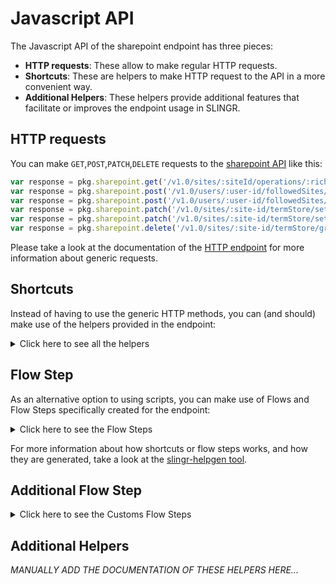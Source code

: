 # Javascript API

The Javascript API of the sharepoint endpoint has three pieces:

- **HTTP requests**: These allow to make regular HTTP requests.
- **Shortcuts**: These are helpers to make HTTP request to the API in a more convenient way.
- **Additional Helpers**: These helpers provide additional features that facilitate or improves the endpoint usage in SLINGR.

## HTTP requests
You can make `GET`,`POST`,`PATCH`,`DELETE` requests to the [sharepoint API](API_URL_HERE) like this:
```javascript
var response = pkg.sharepoint.get('/v1.0/sites/:siteId/operations/:richLongRunningOperation-ID')
var response = pkg.sharepoint.post('/v1.0/users/:user-id/followedSites/remove', body)
var response = pkg.sharepoint.post('/v1.0/users/:user-id/followedSites/remove')
var response = pkg.sharepoint.patch('/v1.0/sites/:site-id/termStore/sets/:set-id', body)
var response = pkg.sharepoint.patch('/v1.0/sites/:site-id/termStore/sets/:set-id')
var response = pkg.sharepoint.delete('/v1.0/sites/:site-id/termStore/groups/:group-id')
```

Please take a look at the documentation of the [HTTP endpoint](https://github.com/slingr-stack/http-endpoint#javascript-api)
for more information about generic requests.

## Shortcuts

Instead of having to use the generic HTTP methods, you can (and should) make use of the helpers provided in the endpoint:
<details>
    <summary>Click here to see all the helpers</summary>

<br>

* API URL: '/v1.0/sites/:sitesId/permissions/:permissionId'
* HTTP Method: 'GET'
```javascript
pkg.sharepoint.sites.permissions.get(sitesId)
```
---
* API URL: '/v1.0/sites/:sitesId/permissions'
* HTTP Method: 'GET'
```javascript
pkg.sharepoint.sites.permissions.get()
```
---
* API URL: '/v1.0/sites/:hostname/:site-relative-path'
* HTTP Method: 'GET'
```javascript
pkg.sharepoint.sites.get(hostname)
```
---
* API URL: '/v1.0/sites'
* HTTP Method: 'GET'
```javascript
pkg.sharepoint.sites.get()
```
---
* API URL: '/v1.0/sites/:site-id/lists'
* HTTP Method: 'GET'
```javascript
pkg.sharepoint.sites.lists.get()
```
---
* API URL: '/v1.0/sites/:site-id/lists/:list-id'
* HTTP Method: 'GET'
```javascript
pkg.sharepoint.sites.lists.get(siteId)
```
---
* API URL: '/v1.0/me/followedSites'
* HTTP Method: 'GET'
```javascript
pkg.sharepoint.me.followedSites.get()
```
---
* API URL: '/v1.0/sites/:site-id/columns'
* HTTP Method: 'GET'
```javascript
pkg.sharepoint.sites.columns.get()
```
---
* API URL: '/v1.0/sites/:site-id/columns/:column-id'
* HTTP Method: 'GET'
```javascript
pkg.sharepoint.sites.columns.get(siteId)
```
---
* API URL: '/v1.0/sites/:site-id/contentTypes'
* HTTP Method: 'GET'
```javascript
pkg.sharepoint.sites.contentTypes.get()
```
---
* API URL: '/v1.0/sites/:site-id/contentTypes/:contentType-id'
* HTTP Method: 'GET'
```javascript
pkg.sharepoint.sites.contentTypes.get(siteId)
```
---
* API URL: '/v1.0/sites/:siteId/getApplicableContentTypesForList'
* HTTP Method: 'GET'
```javascript
pkg.sharepoint.sites.getApplicableContentTypesForList.get(siteId)
```
---
* API URL: '/v1.0/sites/:site-id/sites'
* HTTP Method: 'GET'
```javascript
pkg.sharepoint.sites.sites.get(siteId)
```
---
* API URL: '/v1.0/sites/:siteId/operations'
* HTTP Method: 'GET'
```javascript
pkg.sharepoint.sites.operations.get()
```
---
* API URL: '/v1.0/sites/:siteId/operations/:richLongRunningOperation-ID'
* HTTP Method: 'GET'
```javascript
pkg.sharepoint.sites.operations.get(siteId)
```
---
* API URL: '/v1.0/sites/getAllSites'
* HTTP Method: 'GET'
```javascript
pkg.sharepoint.sites.getAllSites.get()
```
---
* API URL: '/v1.0/sites/:site-id/lists/:list-id/items'
* HTTP Method: 'GET'
```javascript
pkg.sharepoint.sites.lists.items.get(siteId)
```
---
* API URL: '/v1.0/sites/:site-id/lists/:list-id/items/:item-id'
* HTTP Method: 'GET'
```javascript
pkg.sharepoint.sites.lists.items.get(siteId, listId)
```
---
* API URL: '/v1.0/sites/:site-id/lists/:list-id/columns'
* HTTP Method: 'GET'
```javascript
pkg.sharepoint.sites.lists.columns.get(siteId)
```
---
* API URL: '/v1.0/sites/:site-id/lists/:list-id/columns/:column-id'
* HTTP Method: 'GET'
```javascript
pkg.sharepoint.sites.lists.columns.get(siteId, listId)
```
---
* API URL: '/v1.0/sites/:site-id/lists/:list-id/contentTypes'
* HTTP Method: 'GET'
```javascript
pkg.sharepoint.sites.lists.contentTypes.get(siteId)
```
---
* API URL: '/v1.0/sites/:site-id/lists/:list-id/contentTypes/:contentType-id'
* HTTP Method: 'GET'
```javascript
pkg.sharepoint.sites.lists.contentTypes.get(siteId, listId)
```
---
* API URL: '/v1.0/sites/:siteId/lists/:listId/operations'
* HTTP Method: 'GET'
```javascript
pkg.sharepoint.sites.lists.operations.get(siteId)
```
---
* API URL: '/v1.0/sites/:siteId/lists/:listId/operations/:richLongRunningOperation-ID'
* HTTP Method: 'GET'
```javascript
pkg.sharepoint.sites.lists.operations.get(siteId, listId)
```
---
* API URL: '/v1.0/sites/:site-id/contentTypes/:contentType-id/columns/:column-id'
* HTTP Method: 'GET'
```javascript
pkg.sharepoint.sites.contentTypes.columns.get(siteId, contentTypeId)
```
---
* API URL: '/v1.0/sites/:site-id/contentTypes/:contentType-id/columns'
* HTTP Method: 'GET'
```javascript
pkg.sharepoint.sites.contentTypes.columns.get(siteId)
```
---
* API URL: '/v1.0/sites/:site-id/lists/:list-id/contentTypes/:contentType-id/columns/:column-id'
* HTTP Method: 'GET'
```javascript
pkg.sharepoint.sites.lists.contentTypes.columns.get(siteId, listId, contentTypeId)
```
---
* API URL: '/v1.0/sites/:site-id/lists/:list-id/contentTypes/:contentType-id/columns'
* HTTP Method: 'GET'
```javascript
pkg.sharepoint.sites.lists.contentTypes.columns.get(siteId, listId)
```
---
* API URL: '/v1.0/sites/:siteId/contentTypes/:contentTypeId/isPublished'
* HTTP Method: 'GET'
```javascript
pkg.sharepoint.sites.contentTypes.isPublished.get(siteId, contentTypeId)
```
---
* API URL: '/v1.0/sites/:siteId/lists/:listId/contentTypes/getCompatibleHubContentTypes'
* HTTP Method: 'GET'
```javascript
pkg.sharepoint.sites.lists.contentTypes.getCompatibleHubContentTypes.get(siteId, listId)
```
---
* API URL: '/v1.0/sites/:siteId/contentTypes/getCompatibleHubContentTypes'
* HTTP Method: 'GET'
```javascript
pkg.sharepoint.sites.contentTypes.getCompatibleHubContentTypes.get(siteId)
```
---
* API URL: '/v1.0/sites/:site-id/items/:item-id/versions'
* HTTP Method: 'GET'
```javascript
pkg.sharepoint.sites.items.versions.get(siteId, itemId)
```
---
* API URL: '/v1.0/sites/:site-id/lists/:list-id/items/:item-id/versions'
* HTTP Method: 'GET'
```javascript
pkg.sharepoint.sites.lists.items.versions.get(siteId, listId, itemId)
```
---
* API URL: '/v1.0/sites/:site-id/analytics/allTime'
* HTTP Method: 'GET'
```javascript
pkg.sharepoint.sites.analytics.allTime.get(siteId)
```
---
* API URL: '/v1.0/sites/:site-id/lists/:list-id/items/:item-id/analytics/allTime'
* HTTP Method: 'GET'
```javascript
pkg.sharepoint.sites.lists.items.analytics.allTime.get(siteId, listId, itemId)
```
---
* API URL: '/v1.0/drives/:drive-id/items/:item-id/analytics/lastSevenDays'
* HTTP Method: 'GET'
```javascript
pkg.sharepoint.drives.items.analytics.lastSevenDays.get(driveId, itemId)
```
---
* API URL: '/v1.0/sites/:site-id/analytics/lastSevenDays'
* HTTP Method: 'GET'
```javascript
pkg.sharepoint.sites.analytics.lastSevenDays.get(siteId)
```
---
* API URL: '/v1.0/sites/:site-id/lists/:list-id/items/:item-id/analytics/lastSevenDays'
* HTTP Method: 'GET'
```javascript
pkg.sharepoint.sites.lists.items.analytics.lastSevenDays.get(siteId, listId, itemId)
```
---
* API URL: '/v1.0/sites/:siteId/lists/:listId/items/:itemId/documentSetVersions'
* HTTP Method: 'GET'
```javascript
pkg.sharepoint.sites.lists.items.documentSetVersions.get(siteId, listId)
```
---
* API URL: '/v1.0/sites/:siteId/lists/:listId/items/:itemId/documentSetVersions/:documentSetVersionId'
* HTTP Method: 'GET'
```javascript
pkg.sharepoint.sites.lists.items.documentSetVersions.get(siteId, listId, itemId)
```
---
* API URL: '/v1.0/sites/:site-id/termStore'
* HTTP Method: 'GET'
```javascript
pkg.sharepoint.sites.termStore.get(siteId)
```
---
* API URL: '/v1.0/sites/:site-id/termStore/groups'
* HTTP Method: 'GET'
```javascript
pkg.sharepoint.sites.termStore.groups.get()
```
---
* API URL: '/v1.0/sites/:site-id/termStore/groups/:group-id'
* HTTP Method: 'GET'
```javascript
pkg.sharepoint.sites.termStore.groups.get(siteId)
```
---
* API URL: '/v1.0/sites/:site-id/termStore/groups/:group-id/sets'
* HTTP Method: 'GET'
```javascript
pkg.sharepoint.sites.termStore.groups.sets.get(siteId, groupId)
```
---
* API URL: '/v1.0/sites/:site-id/termStore/sets/:set-id'
* HTTP Method: 'GET'
```javascript
pkg.sharepoint.sites.termStore.sets.get(siteId, setId)
```
---
* API URL: '/v1.0/sites/:site-id/termStore/sets/:set-id/children'
* HTTP Method: 'GET'
```javascript
pkg.sharepoint.sites.termStore.sets.children.get(siteId, setId)
```
---
* API URL: '/v1.0/sites/:site-id/termStore/sets/:set-id/terms/:term-id/children'
* HTTP Method: 'GET'
```javascript
pkg.sharepoint.sites.termStore.sets.terms.children.get(siteId, setId, termId)
```
---
* API URL: '/v1.0/sites/:site-id/termStore/groups/:group-id/sets/:set-id/terms/:term-id'
* HTTP Method: 'GET'
```javascript
pkg.sharepoint.sites.termStore.groups.sets.terms.get(siteId, groupId, setId, termId)
```
---
* API URL: '/v1.0/sites/:site-id/termStore/sets/:set-id/terms/:term-id'
* HTTP Method: 'GET'
```javascript
pkg.sharepoint.sites.termStore.sets.terms.get(siteId, setId, termId)
```
---
* API URL: '/v1.0/sites/:site-id/termStore/sets/:set-id/relations'
* HTTP Method: 'GET'
```javascript
pkg.sharepoint.sites.termStore.sets.relations.get(siteId, setId)
```
---
* API URL: '/v1.0/sites/:site-id/termStore/sets/:set-id/terms/:term-id/relations'
* HTTP Method: 'GET'
```javascript
pkg.sharepoint.sites.termStore.sets.terms.relations.get(siteId, setId, termId)
```
---
* API URL: '/v1.0/admin/sharepoint/settings'
* HTTP Method: 'GET'
```javascript
pkg.sharepoint.admin.sharepoint.settings.get()
```
---
* API URL: '/v1.0/sites/:sitesId/permissions'
* HTTP Method: 'POST'
```javascript
pkg.sharepoint.sites.permissions.post(sitesId, body)
```
---
* API URL: '/v1.0/users/:user-id/followedSites/add'
* HTTP Method: 'POST'
```javascript
pkg.sharepoint.users.followedSites.add.post(userId, body)
```
---
* API URL: '/v1.0/users/:user-id/followedSites/remove'
* HTTP Method: 'POST'
```javascript
pkg.sharepoint.users.followedSites.remove.post(userId, body)
```
---
* API URL: '/v1.0/sites/:site-id/columns'
* HTTP Method: 'POST'
```javascript
pkg.sharepoint.sites.columns.post(siteId, body)
```
---
* API URL: '/v1.0/sites/:site-id/contentTypes'
* HTTP Method: 'POST'
```javascript
pkg.sharepoint.sites.contentTypes.post(siteId, body)
```
---
* API URL: '/v1.0/sites/:site-id/lists'
* HTTP Method: 'POST'
```javascript
pkg.sharepoint.sites.lists.post(siteId, body)
```
---
* API URL: '/v1.0/sites/:site-id/lists/:list-id/columns'
* HTTP Method: 'POST'
```javascript
pkg.sharepoint.sites.lists.columns.post(siteId, listId, body)
```
---
* API URL: '/v1.0/sites/:site-id/lists/:list-id/contentTypes/addCopy'
* HTTP Method: 'POST'
```javascript
pkg.sharepoint.sites.lists.contentTypes.addCopy.post(siteId, listId, body)
```
---
* API URL: '/v1.0/sites/:siteId/contentTypes/:contentTypeId/publish'
* HTTP Method: 'POST'
```javascript
pkg.sharepoint.sites.contentTypes.publish.post(siteId, contentTypeId, body)
```
---
* API URL: '/v1.0/sites/:siteId/contentTypes/:contentTypeId/unpublish'
* HTTP Method: 'POST'
```javascript
pkg.sharepoint.sites.contentTypes.unpublish.post(siteId, contentTypeId, body)
```
---
* API URL: '/v1.0/sites/:siteId/lists/:listId/contentTypes/addCopyFromContentTypeHub'
* HTTP Method: 'POST'
```javascript
pkg.sharepoint.sites.lists.contentTypes.addCopyFromContentTypeHub.post(siteId, listId, body)
```
---
* API URL: '/v1.0/sites/:siteId/contentTypes/addCopyFromContentTypeHub'
* HTTP Method: 'POST'
```javascript
pkg.sharepoint.sites.contentTypes.addCopyFromContentTypeHub.post(siteId, body)
```
---
* API URL: '/v1.0/sites/:siteId/contentTypes/:contentTypeId/associateWithHubSites'
* HTTP Method: 'POST'
```javascript
pkg.sharepoint.sites.contentTypes.associateWithHubSites.post(siteId, contentTypeId, body)
```
---
* API URL: '/v1.0/sites/:siteId/contentTypes/:contentTypeId/copyToDefaultContentLocation'
* HTTP Method: 'POST'
```javascript
pkg.sharepoint.sites.contentTypes.copyToDefaultContentLocation.post(siteId, contentTypeId, body)
```
---
* API URL: '/v1.0/sites/:site-id/contentTypes/:contentType-id/columns'
* HTTP Method: 'POST'
```javascript
pkg.sharepoint.sites.contentTypes.columns.post(siteId, contentTypeId, body)
```
---
* API URL: '/v1.0/sites/:site-id/lists/:list-id/contentTypes/:contentType-id/column'
* HTTP Method: 'POST'
```javascript
pkg.sharepoint.sites.lists.contentTypes.column.post(siteId, listId, contentTypeId, body)
```
---
* API URL: '/v1.0/sites/:site-id/lists/:list-id/items'
* HTTP Method: 'POST'
```javascript
pkg.sharepoint.sites.lists.items.post(siteId, listId, body)
```
---
* API URL: '/v1.0/sites/:siteId/lists/:listId/items/:itemId/documentSetVersions'
* HTTP Method: 'POST'
```javascript
pkg.sharepoint.sites.lists.items.documentSetVersions.post(siteId, listId, itemId, body)
```
---
* API URL: '/v1.0/sites/:siteId/lists/:listId/items/:itemId/documentSetVersions/:documentSetVersionId/restore'
* HTTP Method: 'POST'
```javascript
pkg.sharepoint.sites.lists.items.documentSetVersions.restore.post(siteId, listId, itemId, documentSetVersionId, body)
```
---
* API URL: '/v1.0/sites/:site-id/termStore/groups'
* HTTP Method: 'POST'
```javascript
pkg.sharepoint.sites.termStore.groups.post(siteId, body)
```
---
* API URL: '/v1.0/sites/:site-id/termStore/sets'
* HTTP Method: 'POST'
```javascript
pkg.sharepoint.sites.termStore.sets.post(siteId, body)
```
---
* API URL: '/v1.0/sites/:site-id/termStore/sets/:set-id/terms/:term-id/children'
* HTTP Method: 'POST'
```javascript
pkg.sharepoint.sites.termStore.sets.terms.children.post(siteId, setId, termId, body)
```
---
* API URL: '/v1.0/sites/:site-id/termStore/sets/:set-id/children'
* HTTP Method: 'POST'
```javascript
pkg.sharepoint.sites.termStore.sets.children.post(siteId, setId, body)
```
---
* API URL: '/v1.0/sites/:site-id/termStore/sets/:set-id/terms/:term-id/relations'
* HTTP Method: 'POST'
```javascript
pkg.sharepoint.sites.termStore.sets.terms.relations.post(siteId, setId, termId, body)
```
---
* API URL: '/v1.0/sites/:sitesId/permissions/:permissionId'
* HTTP Method: 'PATCH'
```javascript
pkg.sharepoint.sites.permissions.patch(sitesId, permissionId, body)
```
---
* API URL: '/v1.0/sites/:site-id/columns/:column-id'
* HTTP Method: 'PATCH'
```javascript
pkg.sharepoint.sites.columns.patch(siteId, columnId, body)
```
---
* API URL: '/v1.0/sites/:site-id/lists/:list-id/columns/:column-id'
* HTTP Method: 'PATCH'
```javascript
pkg.sharepoint.sites.lists.columns.patch(siteId, listId, columnId, body)
```
---
* API URL: '/v1.0/sites/:site-id/contentTypes/:contentType-id/columns/:column-id'
* HTTP Method: 'PATCH'
```javascript
pkg.sharepoint.sites.contentTypes.columns.patch(siteId, contentTypeId, columnId, body)
```
---
* API URL: '/v1.0/sites/:site-id/lists/:list-id/contentTypes/:contentType-id/columns/:column-id'
* HTTP Method: 'PATCH'
```javascript
pkg.sharepoint.sites.lists.contentTypes.columns.patch(siteId, listId, contentTypeId, columnId, body)
```
---
* API URL: '/v1.0/sites/:site-id/contentTypes/:contentType-id'
* HTTP Method: 'PATCH'
```javascript
pkg.sharepoint.sites.contentTypes.patch(siteId, contentTypeId, body)
```
---
* API URL: '/v1.0/sites/:site-id/lists/:list-id/contentTypes/:contentType-id'
* HTTP Method: 'PATCH'
```javascript
pkg.sharepoint.sites.lists.contentTypes.patch(siteId, listId, contentTypeId, body)
```
---
* API URL: '/v1.0/sites/:site-id/lists/:list-id/items/:item-id'
* HTTP Method: 'PATCH'
```javascript
pkg.sharepoint.sites.lists.items.patch(siteId, listId, itemId, body)
```
---
* API URL: '/v1.0/sites/:site-id/lists/:list-id/items/:item-id/fields'
* HTTP Method: 'PATCH'
```javascript
pkg.sharepoint.sites.lists.items.fields.patch(siteId, listId, itemId, body)
```
---
* API URL: '/v1.0/sites/:site-id/termStore'
* HTTP Method: 'PATCH'
```javascript
pkg.sharepoint.sites.termStore.patch(siteId, body)
```
---
* API URL: '/v1.0/sites/:site-id/termStore/sets/:set-id'
* HTTP Method: 'PATCH'
```javascript
pkg.sharepoint.sites.termStore.sets.patch(siteId, setId, body)
```
---
* API URL: '/v1.0/sites/:site-id/termStore/sets/:set-id/terms/:term-id'
* HTTP Method: 'PATCH'
```javascript
pkg.sharepoint.sites.termStore.sets.terms.patch(siteId, setId, termId, body)
```
---
* API URL: '/v1.0/admin/sharepoint/settings'
* HTTP Method: 'PATCH'
```javascript
pkg.sharepoint.admin.sharepoint.settings.patch(body)
```
---
* API URL: '/v1.0/sites/:site-id/columns/:column-id'
* HTTP Method: 'DELETE'
```javascript
pkg.sharepoint.sites.columns.delete(siteId, columnId)
```
---
* API URL: '/v1.0/sites/:site-id/lists/:list-id/columns/:column-id'
* HTTP Method: 'DELETE'
```javascript
pkg.sharepoint.sites.lists.columns.delete(siteId, listId, columnId)
```
---
* API URL: '/v1.0/sites/:site-id/contentTypes/:contentType-id/columns/:column-id'
* HTTP Method: 'DELETE'
```javascript
pkg.sharepoint.sites.contentTypes.columns.delete(siteId, contentTypeId, columnId)
```
---
* API URL: '/v1.0/sites/:site-id/lists/:list-id/contentTypes/:contentType-id/columns/:column-id'
* HTTP Method: 'DELETE'
```javascript
pkg.sharepoint.sites.lists.contentTypes.columns.delete(siteId, listId, contentTypeId, columnId)
```
---
* API URL: '/v1.0/sites/:site-id/contentTypes/:contentType-id'
* HTTP Method: 'DELETE'
```javascript
pkg.sharepoint.sites.contentTypes.delete(siteId, contentTypeId)
```
---
* API URL: '/v1.0/sites/:site-id/lists/:list-id/contentTypes/:contentType-id'
* HTTP Method: 'DELETE'
```javascript
pkg.sharepoint.sites.lists.contentTypes.delete(siteId, listId, contentTypeId)
```
---
* API URL: '/v1.0/sites/:site-id/lists/:list-id/items/:item-id'
* HTTP Method: 'DELETE'
```javascript
pkg.sharepoint.sites.lists.items.delete(siteId, listId, itemId)
```
---
* API URL: '/v1.0/sites/:siteId/lists/:listId/items/:itemId/documentSetVersions/:documentSetVersionId'
* HTTP Method: 'DELETE'
```javascript
pkg.sharepoint.sites.lists.items.documentSetVersions.delete(siteId, listId, itemId, documentSetVersionId)
```
---
* API URL: '/v1.0/sites/:site-id/termStore/groups/:group-id'
* HTTP Method: 'DELETE'
```javascript
pkg.sharepoint.sites.termStore.groups.delete(siteId, groupId)
```
---
* API URL: '/v1.0/sites/:site-id/termStore/sets/:set-id'
* HTTP Method: 'DELETE'
```javascript
pkg.sharepoint.sites.termStore.sets.delete(siteId, setId)
```
---
* API URL: '/v1.0/sites/:site-id/termStore/sets/:set-id/terms/:term-id'
* HTTP Method: 'DELETE'
```javascript
pkg.sharepoint.sites.termStore.sets.terms.delete(siteId, setId, termId)
```
---

</details>

## Flow Step

As an alternative option to using scripts, you can make use of Flows and Flow Steps specifically created for the endpoint:
<details>
    <summary>Click here to see the Flow Steps</summary>

<br>



### Generic Flow Step

Generic flow step for full use of the entire endpoint and its services.

<h3>Inputs</h3>

<table>
    <thead>
    <tr>
        <th>Label</th>
        <th>Type</th>
        <th>Required</th>
        <th>Default</th>
        <th>Visibility</th>
        <th>Description</th>
    </tr>
    </thead>
    <tbody>
    <tr>
        <td>URL (Method)</td>
        <td>choice</td>
        <td>yes</td>
        <td> - </td>
        <td>Always</td>
        <td>
            This is the http method to be used against the endpoint. <br>
            Possible values are: <br>
            <i><strong>GET,POST,PATCH,DELETE</strong></i>
        </td>
    </tr>
    <tr>
        <td>URL (Path)</td>
        <td>choice</td>
        <td>yes</td>
        <td> - </td>
        <td>Always</td>
        <td>
            The url to which this endpoint will send the request. This is the exact service to which the http request will be made. <br>
            Possible values are: <br>
            <i><strong>/v1.0/sites/{sitesId}/permissions/{permissionId}<br>/v1.0/sites/{sitesId}/permissions<br>/v1.0/sites/{hostname}/{site-relative-path}<br>/v1.0/sites<br>/v1.0/sites/{site-id}/lists<br>/v1.0/sites/{site-id}/lists/{list-id}<br>/v1.0/me/followedSites<br>/v1.0/sites/{site-id}/columns<br>/v1.0/sites/{site-id}/columns/{column-id}<br>/v1.0/sites/{site-id}/contentTypes<br>/v1.0/sites/{site-id}/contentTypes/{contentType-id}<br>/v1.0/sites/{siteId}/getApplicableContentTypesForList<br>/v1.0/sites/{site-id}/sites<br>/v1.0/sites/{siteId}/operations<br>/v1.0/sites/{siteId}/operations/{richLongRunningOperation-ID}<br>/v1.0/sites/getAllSites<br>/v1.0/sites/{site-id}/lists/{list-id}/items<br>/v1.0/sites/{site-id}/lists/{list-id}/items/{item-id}<br>/v1.0/sites/{site-id}/lists/{list-id}/columns<br>/v1.0/sites/{site-id}/lists/{list-id}/columns/{column-id}<br>/v1.0/sites/{site-id}/lists/{list-id}/contentTypes<br>/v1.0/sites/{site-id}/lists/{list-id}/contentTypes/{contentType-id}<br>/v1.0/sites/{siteId}/lists/{listId}/operations<br>/v1.0/sites/{siteId}/lists/{listId}/operations/{richLongRunningOperation-ID}<br>/v1.0/sites/{site-id}/contentTypes/{contentType-id}/columns/{column-id}<br>/v1.0/sites/{site-id}/contentTypes/{contentType-id}/columns<br>/v1.0/sites/{site-id}/lists/{list-id}/contentTypes/{contentType-id}/columns/{column-id}<br>/v1.0/sites/{site-id}/lists/{list-id}/contentTypes/{contentType-id}/columns<br>/v1.0/sites/{siteId}/contentTypes/{contentTypeId}/isPublished<br>/v1.0/sites/{siteId}/lists/{listId}/contentTypes/getCompatibleHubContentTypes<br>/v1.0/sites/{siteId}/contentTypes/getCompatibleHubContentTypes<br>/v1.0/sites/{site-id}/items/{item-id}/versions<br>/v1.0/sites/{site-id}/lists/{list-id}/items/{item-id}/versions<br>/v1.0/sites/{site-id}/analytics/allTime<br>/v1.0/sites/{site-id}/lists/{list-id}/items/{item-id}/analytics/allTime<br>/v1.0/drives/{drive-id}/items/{item-id}/analytics/lastSevenDays<br>/v1.0/sites/{site-id}/analytics/lastSevenDays<br>/v1.0/sites/{site-id}/lists/{list-id}/items/{item-id}/analytics/lastSevenDays<br>/v1.0/sites/{siteId}/lists/{listId}/items/{itemId}/documentSetVersions<br>/v1.0/sites/{siteId}/lists/{listId}/items/{itemId}/documentSetVersions/{documentSetVersionId}<br>/v1.0/sites/{site-id}/termStore<br>/v1.0/sites/{site-id}/termStore/groups<br>/v1.0/sites/{site-id}/termStore/groups/{group-id}<br>/v1.0/sites/{site-id}/termStore/groups/{group-id}/sets<br>/v1.0/sites/{site-id}/termStore/sets/{set-id}<br>/v1.0/sites/{site-id}/termStore/sets/{set-id}/children<br>/v1.0/sites/{site-id}/termStore/sets/{set-id}/terms/{term-id}/children<br>/v1.0/sites/{site-id}/termStore/groups/{group-id}/sets/{set-id}/terms/{term-id}<br>/v1.0/sites/{site-id}/termStore/sets/{set-id}/terms/{term-id}<br>/v1.0/sites/{site-id}/termStore/sets/{set-id}/relations<br>/v1.0/sites/{site-id}/termStore/sets/{set-id}/terms/{term-id}/relations<br>/v1.0/admin/sharepoint/settings<br>/v1.0/sites/{sitesId}/permissions<br>/v1.0/users/{user-id}/followedSites/add<br>/v1.0/users/{user-id}/followedSites/remove<br>/v1.0/sites/{site-id}/columns<br>/v1.0/sites/{site-id}/contentTypes<br>/v1.0/sites/{site-id}/lists<br>/v1.0/sites/{site-id}/lists/{list-id}/columns<br>/v1.0/sites/{site-id}/lists/{list-id}/contentTypes/addCopy<br>/v1.0/sites/{siteId}/contentTypes/{contentTypeId}/publish<br>/v1.0/sites/{siteId}/contentTypes/{contentTypeId}/unpublish<br>/v1.0/sites/{siteId}/lists/{listId}/contentTypes/addCopyFromContentTypeHub<br>/v1.0/sites/{siteId}/contentTypes/addCopyFromContentTypeHub<br>/v1.0/sites/{siteId}/contentTypes/{contentTypeId}/associateWithHubSites<br>/v1.0/sites/{siteId}/contentTypes/{contentTypeId}/copyToDefaultContentLocation<br>/v1.0/sites/{site-id}/contentTypes/{contentType-id}/columns<br>/v1.0/sites/{site-id}/lists/{list-id}/contentTypes/{contentType-id}/column<br>/v1.0/sites/{site-id}/lists/{list-id}/items<br>/v1.0/sites/{siteId}/lists/{listId}/items/{itemId}/documentSetVersions<br>/v1.0/sites/{siteId}/lists/{listId}/items/{itemId}/documentSetVersions/{documentSetVersionId}/restore<br>/v1.0/sites/{site-id}/termStore/groups<br>/v1.0/sites/{site-id}/termStore/sets<br>/v1.0/sites/{site-id}/termStore/sets/{set-id}/terms/{term-id}/children<br>/v1.0/sites/{site-id}/termStore/sets/{set-id}/children<br>/v1.0/sites/{site-id}/termStore/sets/{set-id}/terms/{term-id}/relations<br>/v1.0/sites/{sitesId}/permissions/{permissionId}<br>/v1.0/sites/{site-id}/columns/{column-id}<br>/v1.0/sites/{site-id}/lists/{list-id}/columns/{column-id}<br>/v1.0/sites/{site-id}/contentTypes/{contentType-id}/columns/{column-id}<br>/v1.0/sites/{site-id}/lists/{list-id}/contentTypes/{contentType-id}/columns/{column-id}<br>/v1.0/sites/{site-id}/contentTypes/{contentType-id}<br>/v1.0/sites/{site-id}/lists/{list-id}/contentTypes/{contentType-id}<br>/v1.0/sites/{site-id}/lists/{list-id}/items/{item-id}<br>/v1.0/sites/{site-id}/lists/{list-id}/items/{item-id}/fields<br>/v1.0/sites/{site-id}/termStore<br>/v1.0/sites/{site-id}/termStore/sets/{set-id}<br>/v1.0/sites/{site-id}/termStore/sets/{set-id}/terms/{term-id}<br>/v1.0/admin/sharepoint/settings<br>/v1.0/sites/{site-id}/columns/{column-id}<br>/v1.0/sites/{site-id}/lists/{list-id}/columns/{column-id}<br>/v1.0/sites/{site-id}/contentTypes/{contentType-id}/columns/{column-id}<br>/v1.0/sites/{site-id}/lists/{list-id}/contentTypes/{contentType-id}/columns/{column-id}<br>/v1.0/sites/{site-id}/contentTypes/{contentType-id}<br>/v1.0/sites/{site-id}/lists/{list-id}/contentTypes/{contentType-id}<br>/v1.0/sites/{site-id}/lists/{list-id}/items/{item-id}<br>/v1.0/sites/{siteId}/lists/{listId}/items/{itemId}/documentSetVersions/{documentSetVersionId}<br>/v1.0/sites/{site-id}/termStore/groups/{group-id}<br>/v1.0/sites/{site-id}/termStore/sets/{set-id}<br>/v1.0/sites/{site-id}/termStore/sets/{set-id}/terms/{term-id}<br></strong></i>
        </td>
    </tr>
    <tr>
        <td>Headers</td>
        <td>keyValue</td>
        <td>no</td>
        <td> - </td>
        <td>Always</td>
        <td>
            Used when you want to have a custom http header for the request.
        </td>
    </tr>
    <tr>
        <td>Query Params</td>
        <td>keyValue</td>
        <td>no</td>
        <td> - </td>
        <td>Always</td>
        <td>
            Used when you want to have a custom query params for the http call.
        </td>
    </tr>
    <tr>
        <td>Body</td>
        <td>json</td>
        <td>no</td>
        <td> - </td>
        <td>Always</td>
        <td>
            A payload of data can be sent to the server in the body of the request.
        </td>
    </tr>
    <tr>
        <td>Override Settings</td>
        <td>boolean</td>
        <td>no</td>
        <td> false </td>
        <td>Always</td>
        <td></td>
    </tr>
    <tr>
        <td>Follow Redirect</td>
        <td>boolean</td>
        <td>no</td>
        <td> false </td>
        <td> overrideSettings </td>
        <td>Indicates that the resource has to be downloaded into a file instead of returning it in the response.</td>
    </tr>
    <tr>
        <td>Download</td>
        <td>boolean</td>
        <td>no</td>
        <td> false </td>
        <td> overrideSettings </td>
        <td>If true the method won't return until the file has been downloaded, and it will return all the information of the file.</td>
    </tr>
    <tr>
        <td>File name</td>
        <td>text</td>
        <td>no</td>
        <td></td>
        <td> overrideSettings </td>
        <td>If provided, the file will be stored with this name. If empty the file name will be calculated from the URL.</td>
    </tr>
    <tr>
        <td>Full response</td>
        <td> boolean </td>
        <td>no</td>
        <td> false </td>
        <td> overrideSettings </td>
        <td>Include extended information about response</td>
    </tr>
    <tr>
        <td>Connection Timeout</td>
        <td> number </td>
        <td>no</td>
        <td> 5000 </td>
        <td> overrideSettings </td>
        <td>Connect timeout interval, in milliseconds (0 = infinity).</td>
    </tr>
    <tr>
        <td>Read Timeout</td>
        <td> number </td>
        <td>no</td>
        <td> 60000 </td>
        <td> overrideSettings </td>
        <td>Read timeout interval, in milliseconds (0 = infinity).</td>
    </tr>
    </tbody>
</table>

<h3>Outputs</h3>

<table>
    <thead>
    <tr>
        <th>Name</th>
        <th>Type</th>
        <th>Description</th>
    </tr>
    </thead>
    <tbody>
    <tr>
        <td>response</td>
        <td>object</td>
        <td>
            Object resulting from the response to the endpoint call.
        </td>
    </tr>
    </tbody>
</table>


</details>

For more information about how shortcuts or flow steps works, and how they are generated, take a look at the [slingr-helpgen tool](https://github.com/slingr-stack/slingr-helpgen).

## Additional Flow Step


<details>
    <summary>Click here to see the Customs Flow Steps</summary>

<br>



### Custom Flow Steps Name

Description of Custom Flow Steps

*MANUALLY ADD THE DOCUMENTATION OF THESE FLOW STEPS HERE...*


</details>

## Additional Helpers
*MANUALLY ADD THE DOCUMENTATION OF THESE HELPERS HERE...*